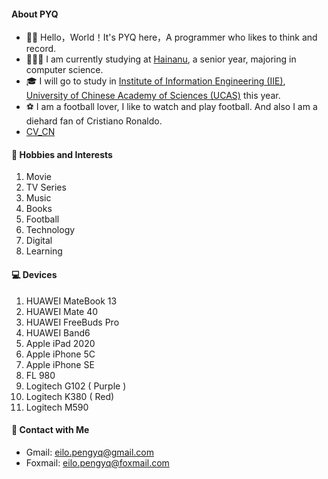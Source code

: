 #### **About PYQ**

- 👋🏼 Hello，World！It's PYQ here，A programmer who likes to think and record.
- 👨🏻‍🎓 I am currently studying at [Hainanu](https://ha.hainanu.edu.cn/home2020/), a senior year, majoring in computer science.
- 🎓 I will go to study in [Institute of Information Engineering (IIE)](http://www.iie.ac.cn/), [University of Chinese Academy of Sciences (UCAS)](https://www.ucas.ac.cn/ ) this year.
- ⚽ I am a football lover, I like to watch and play football. And also I am a diehard fan of Cristiano Ronaldo.
- [CV_CN](https://github.com/peng-yq/peng-yq.github.io/raw/main/pdf/CV_CN.pdf)

#### **🚀 Hobbies and Interests**

1. Movie
2. TV Series
3. Music
4. Books
5. Football
6. Technology
7. Digital
8. Learning

#### **💻 Devices**

1. HUAWEI  MateBook 13
2. HUAWEI  Mate 40
3. HUAWEI  FreeBuds Pro
4. HUAWEI  Band6
5. Apple  iPad 2020
6. Apple iPhone 5C
7. Apple iPhone SE
8. FL  980
9. Logitech  G102 ( Purple )
10. Logitech  K380 ( Red)
11. Logitech  M590

#### **💌 Contact with Me**

- Gmail: [eilo.pengyq@gmail.com](mailto:eilo.pengyq@gmail.com)
- Foxmail: [eilo.pengyq@foxmail.com](mailto:eilo.pengyq@foxmail.com)
